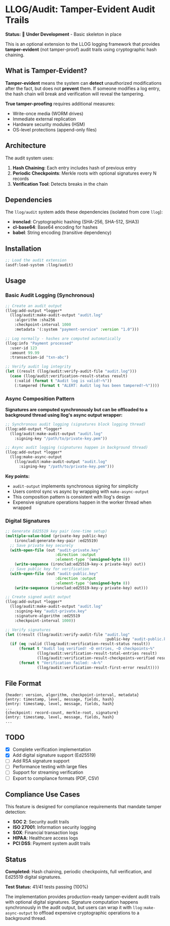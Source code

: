 # LLOG/Audit: Tamper-Evident Audit Trails

**Status:** 🚧 **Under Development** - Basic skeleton in place

This is an optional extension to the LLOG logging framework that provides **tamper-evident** (not tamper-proof) audit trails using cryptographic hash chaining.

## What is Tamper-Evident?

**Tamper-evident** means the system can **detect** unauthorized modifications after the fact, but does not **prevent** them. If someone modifies a log entry, the hash chain will break and verification will reveal the tampering.

**True tamper-proofing** requires additional measures:
- Write-once media (WORM drives)
- Immediate external replication
- Hardware security modules (HSM)
- OS-level protections (append-only files)

## Architecture

The audit system uses:
1. **Hash Chaining**: Each entry includes hash of previous entry
2. **Periodic Checkpoints**: Merkle roots with optional signatures every N records
3. **Verification Tool**: Detects breaks in the chain

## Dependencies

The `llog/audit` system adds these dependencies (isolated from core `llog`):
- **ironclad**: Cryptographic hashing (SHA-256, SHA-512, SHA3)
- **cl-base64**: Base64 encoding for hashes
- **babel**: String encoding (transitive dependency)

## Installation

```lisp
;; Load the audit extension
(asdf:load-system :llog/audit)
```

## Usage

### Basic Audit Logging (Synchronous)

```lisp
;; Create an audit output
(llog:add-output *logger*
  (llog/audit:make-audit-output "audit.log"
    :algorithm :sha256
    :checkpoint-interval 1000
    :metadata '(:system "payment-service" :version "1.0")))

;; Log normally - hashes are computed automatically
(llog:info "Payment processed"
  :user-id 123
  :amount 99.99
  :transaction-id "txn-abc")

;; Verify audit log integrity
(let ((result (llog/audit:verify-audit-file "audit.log")))
  (case (llog/audit:verification-result-status result)
    (:valid (format t "Audit log is valid!~%"))
    (:tampered (format t "ALERT: Audit log has been tampered!~%"))))
```

### Async Composition Pattern

**Signatures are computed synchronously but can be offloaded to a background thread using llog's async output wrapper:**

```lisp
;; Synchronous audit logging (signatures block logging thread)
(llog:add-output *logger*
  (llog/audit:make-audit-output "audit.log"
    :signing-key "/path/to/private-key.pem"))

;; Async audit logging (signatures happen in background thread)
(llog:add-output *logger*
  (llog:make-async-output
    (llog/audit:make-audit-output "audit.log"
      :signing-key "/path/to/private-key.pem")))
```

**Key points:**
- `audit-output` implements synchronous signing for simplicity
- Users control sync vs async by wrapping with `make-async-output`
- This composition pattern is consistent with llog's design
- Expensive signature operations happen in the worker thread when wrapped

### Digital Signatures

```lisp
;; Generate Ed25519 key pair (one-time setup)
(multiple-value-bind (private-key public-key)
    (ironclad:generate-key-pair :ed25519)
  ;; Save private key securely
  (with-open-file (out "audit-private.key"
                      :direction :output
                      :element-type '(unsigned-byte 8))
    (write-sequence (ironclad:ed25519-key-x private-key) out))
  ;; Save public key for verification
  (with-open-file (out "audit-public.key"
                      :direction :output
                      :element-type '(unsigned-byte 8))
    (write-sequence (ironclad:ed25519-key-y private-key) out)))

;; Create signed audit output
(llog:add-output *logger*
  (llog/audit:make-audit-output "audit.log"
    :signing-key "audit-private.key"
    :signature-algorithm :ed25519
    :checkpoint-interval 1000))

;; Verify signatures
(let ((result (llog/audit:verify-audit-file "audit.log"
                                            :public-key "audit-public.key")))
  (if (eq :valid (llog/audit:verification-result-status result))
      (format t "Audit log verified! ~D entries, ~D checkpoints~%"
              (llog/audit:verification-result-total-entries result)
              (llog/audit:verification-result-checkpoints-verified result))
      (format t "Verification failed: ~A~%"
              (llog/audit:verification-result-first-error result))))
```

## File Format

```
{header: version, algorithm, checkpoint-interval, metadata}
{entry: timestamp, level, message, fields, hash}
{entry: timestamp, level, message, fields, hash}
...
{checkpoint: record-count, merkle-root, signature}
{entry: timestamp, level, message, fields, hash}
...
```

## TODO

- [x] Complete verification implementation
- [x] Add digital signature support (Ed25519)
- [ ] Add RSA signature support
- [ ] Performance testing with large files
- [ ] Support for streaming verification
- [ ] Export to compliance formats (PDF, CSV)

## Compliance Use Cases

This feature is designed for compliance requirements that mandate tamper detection:
- **SOC 2**: Security audit trails
- **ISO 27001**: Information security logging
- **SOX**: Financial transaction logs
- **HIPAA**: Healthcare access logs
- **PCI DSS**: Payment system audit trails

## Status

**Completed:** Hash chaining, periodic checkpoints, full verification, and Ed25519 digital signatures.

**Test Status:** 41/41 tests passing (100%)

The implementation provides production-ready tamper-evident audit trails with optional digital signatures. Signature computation happens synchronously in the audit output, but users can wrap it with `llog:make-async-output` to offload expensive cryptographic operations to a background thread.
